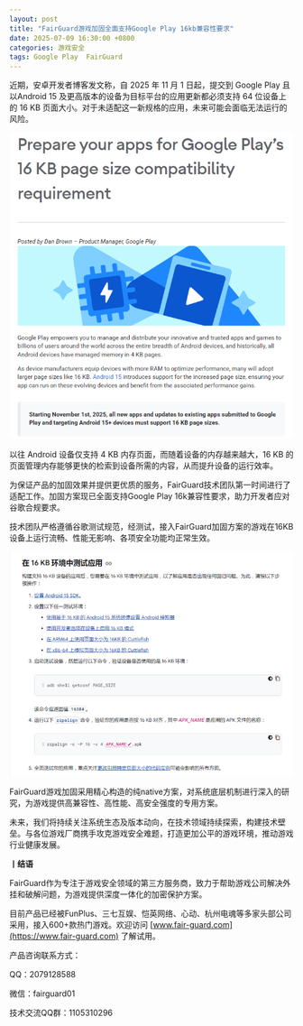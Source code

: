 ```yaml
---
layout: post
title: "FairGuard游戏加固全面支持Google Play 16kb兼容性要求"
date: 2025-07-09 16:30:00 +0800
categories: 游戏安全
tags: Google Play  FairGuard
---
```


近期，安卓开发者博客发文称，自 2025 年 11 月 1 日起，提交到 Google Play 且以Android 15 及更高版本的设备为目标平台的应用更新都必须支持 64 位设备上的 16 KB 页面大小。对于未适配这一新规格的应用，未来可能会面临无法运行的风险。<!-- more -->  

![315_21](/assets/res/202103/Google新闻.png)  

以往 Android 设备仅支持 4 KB 内存页面，而随着设备的内存越来越大，16 KB 的页面管理内存能够更快的检索到设备所需的内容，从而提升设备的运行效率。

为保证产品的加固效果并提供更优质的服务，FairGuard技术团队第一时间进行了适配工作。加固方案现已全面支持Google Play 16k兼容性要求，助力开发者应对谷歌合规要求。

技术团队严格遵循谷歌测试规范，经测试，接入FairGuard加固方案的游戏在16KB设备上运行流畅、性能无影响、各项安全功能均正常生效。

![315_21](/assets/res/202103/16kb测试.png)  

FairGuard游戏加固采用精心构造的纯native方案，对系统底层机制进行深入的研究，为游戏提供高兼容性、高性能、高安全强度的专用方案。

未来，我们将持续关注系统生态及版本动向，在技术领域持续探索，构建技术壁垒。与各位游戏厂商携手攻克游戏安全难题，打造更加公平的游戏环境，推动游戏行业健康发展。

**丨结语**  

FairGuard作为专注于游戏安全领域的第三方服务商，致力于帮助游戏公司解决外挂和破解问题，为游戏提供深度一体化的加密保护方案。  

目前产品已经被FunPlus、三七互娱、恺英网络、心动、杭州电魂等多家头部公司采用，接入600+款热门游戏。欢迎访问 [www.fair-guard.com](https://www.fair-guard.com) 了解试用。    

产品咨询联系方式：  

QQ：2079128588  

微信：fairguard01  

技术交流QQ群：1105310296  
